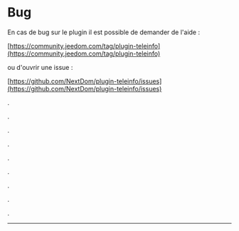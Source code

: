 Bug
===

En cas de bug sur le plugin il est possible de demander de l'aide :

[https://community.jeedom.com/tag/plugin-teleinfo](https://community.jeedom.com/tag/plugin-teleinfo)

ou d'ouvrir une issue :

[https://github.com/NextDom/plugin-teleinfo/issues](https://github.com/NextDom/plugin-teleinfo/issues)

.

.

.

.

.

.

.

.

.

---
